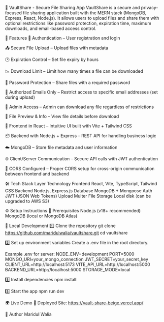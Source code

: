 📁 VaultShare - Secure File Sharing App
VaultShare is a secure and privacy-focused file sharing application built with the MERN stack (MongoDB, Express, React, Node.js). It allows users to upload files and share them with optional restrictions like password protection, expiration time, maximum downloads, and email-based access control.

🚀 Features
🔐 Authentication – User registration and login

📤 Secure File Upload – Upload files with metadata

🕒 Expiration Control – Set file expiry by hours

📉 Download Limit – Limit how many times a file can be downloaded

🔑 Password Protection – Share files with a required password

📧 Authorized Emails Only – Restrict access to specific email addresses (set during upload)

👑 Admin Access – Admin can download any file regardless of restrictions

📄 File Preview & Info – View file details before download

📲 Frontend in React – Intuitive UI built with Vite + Tailwind CSS

📦 Backend with Node.js + Express – REST API for handling business logic

☁️ MongoDB – Store file metadata and user information

🌐 Client/Server Communication – Secure API calls with JWT authentication

🔄 CORS Configured – Proper CORS setup for cross-origin communication between frontend and backend

🛠️ Tech Stack
Layer	Technology
Frontend	React, Vite, TypeScript, Tailwind CSS
Backend	Node.js, Express.js
Database	MongoDB + Mongoose
Auth	JWT (JSON Web Tokens)
Upload	Multer
File Storage	Local disk (can be upgraded to AWS S3)

⚙️ Setup Instructions
🔑 Prerequisites
Node.js (v18+ recommended)
MongoDB (local or MongoDB Atlas)

🧪 Local Development
1️⃣ Clone the repository
git clone https://github.com/maridulwalia/vaultshare.git
cd vaultshare

2️⃣ Set up environment variables
Create a .env file in the root directory.

Example .env for server:
NODE_ENV=development
PORT=5000
MONGO_URI=your_mongo_connection
JWT_SECRET=your_secret_key
CLIENT_URL=http://localhost:5173
VITE_API_URL=http://localhost:5000
BACKEND_URL=http://localhost:5000
STORAGE_MODE=local

3️⃣ Install dependencies
npm install

5️⃣ Start the app
npm run dev

🌍 Live Demo
🔗 Deployed Site: https://vault-share-beige.vercel.app/

👤 Author
Maridul Walia
